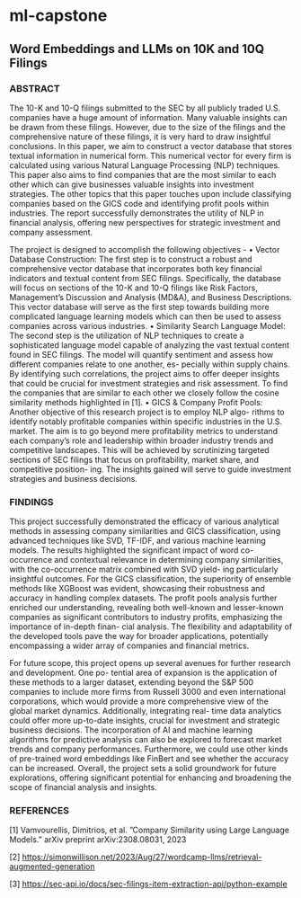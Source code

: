 # ml-capstone

## Word Embeddings and LLMs on 10K and 10Q Filings

### ABSTRACT

The 10-K and 10-Q filings submitted to the SEC by all publicly traded U.S. companies have a huge amount of information. Many valuable insights can be drawn from these filings. However, due to the size of the filings and the comprehensive nature of these filings, it is very hard to draw insightful conclusions. In this paper, we aim to construct a vector database that stores textual information in numerical form. This numerical vector for every firm is calculated using various Natural Language Processing (NLP) techniques. This paper also aims to find companies that are the most similar to each other which can give businesses valuable insights into investment strategies. The other topics that this paper touches upon include classifying companies based on the GICS code and identifying profit pools within industries. The report successfully demonstrates the utility of NLP in financial analysis, offering new perspectives for strategic investment and company assessment.

The project is designed to accomplish the following objectives -
• Vector Database Construction: The first step is to construct a robust and comprehensive vector database that incorporates both key financial indicators and textual content from SEC filings. Specifically, the database will focus on sections of the 10-K and 10-Q filings like Risk Factors, Management’s Discussion and Analysis (MD&A), and Business Descriptions. This vector database will serve as the first step towards building more complicated language learning models which can then be used to assess companies across various industries.
• Similarity Search Language Model: The second step is the utilization of NLP techniques to create a sophisticated language model capable of analyzing the vast textual content found in SEC filings. The model will quantify sentiment and assess how different companies relate to one another, es- pecially within supply chains. By identifying such correlations, the project aims to offer deeper insights that could be crucial for investment strategies and risk assessment. To find the companies that are similar to each other we closely follow the cosine similarity methods highlighted in [1].
• GICS & Company Profit Pools: Another objective of this research project is to employ NLP algo- rithms to identify notably profitable companies within specific industries in the U.S. market. The aim is to go beyond mere profitability metrics to understand each company’s role and leadership within broader industry trends and competitive landscapes. This will be achieved by scrutinizing targeted sections of SEC filings that focus on profitability, market share, and competitive position- ing. The insights gained will serve to guide investment strategies and business decisions.


### FINDINGS

This project successfully demonstrated the efficacy of various analytical methods in assessing company similarities and GICS classification, using advanced techniques like SVD, TF-IDF, and various machine learning models. The results highlighted the significant impact of word co-occurrence and contextual relevance in determining company similarities, with the co-occurrence matrix combined with SVD yield- ing particularly insightful outcomes. For the GICS classification, the superiority of ensemble methods like XGBoost was evident, showcasing their robustness and accuracy in handling complex datasets. The profit pools analysis further enriched our understanding, revealing both well-known and lesser-known companies as significant contributors to industry profits, emphasizing the importance of in-depth finan- cial analysis. The flexibility and adaptability of the developed tools pave the way for broader applications, potentially encompassing a wider array of companies and financial metrics.

For future scope, this project opens up several avenues for further research and development. One po- tential area of expansion is the application of these methods to a larger dataset, extending beyond the S&P 500 companies to include more firms from Russell 3000 and even international corporations, which would provide a more comprehensive view of the global market dynamics. Additionally, integrating real- time data analytics could offer more up-to-date insights, crucial for investment and strategic business decisions. The incorporation of AI and machine learning algorithms for predictive analysis can also be explored to forecast market trends and company performances. Furthermore, we could use other kinds of pre-trained word embeddings like FinBert and see whether the accuracy can be increased. Overall, the project sets a solid groundwork for future explorations, offering significant potential for enhancing and broadening the scope of financial analysis and insights.

### REFERENCES

[1] Vamvourellis, Dimitrios, et al. ”Company Similarity using Large Language Models.” arXiv preprint arXiv:2308.08031, 2023

[2] https://simonwillison.net/2023/Aug/27/wordcamp-llms/retrieval-augmented-generation 

[3] https://sec-api.io/docs/sec-filings-item-extraction-api/python-example



